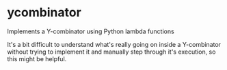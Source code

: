 # ycombinator
Implements a Y-combinator using Python lambda functions

It's a bit difficult to understand what's really going on inside a Y-combinator without trying to implement it 
and manually step through it's execution, so this might be helpful.
